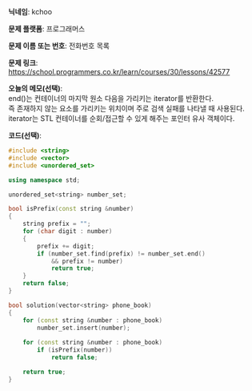 **닉네임**: kchoo

**문제 플랫폼**: 프로그래머스

**문제 이름 또는 번호**: 전화번호 목록

**문제 링크**: https://school.programmers.co.kr/learn/courses/30/lessons/42577

**오늘의 메모(선택)**:  
end()는 컨테이너의 마지막 원소 다음을 가리키는 iterator를 반환한다.  
즉 존재하지 않는 요소를 가리키는 위치이며 주로 검색 실패를 나타낼 때 사용된다.  
iterator는 STL 컨테이너를 순회/접근할 수 있게 해주는 포인터 유사 객체이다.  

**코드(선택)**: 

```c++
#include <string>
#include <vector>
#include <unordered_set>

using namespace std;

unordered_set<string> number_set;

bool isPrefix(const string &number)
{
	string prefix = "";
	for (char digit : number)
	{
		prefix += digit;
		if (number_set.find(prefix) != number_set.end() 
			&& prefix != number)
			return true;
	}
	return false;
}

bool solution(vector<string> phone_book)
{
	for (const string &number : phone_book)
		number_set.insert(number);
	
	for (const string &number : phone_book)
		if (isPrefix(number))
			return false;

	return true;
}
```
